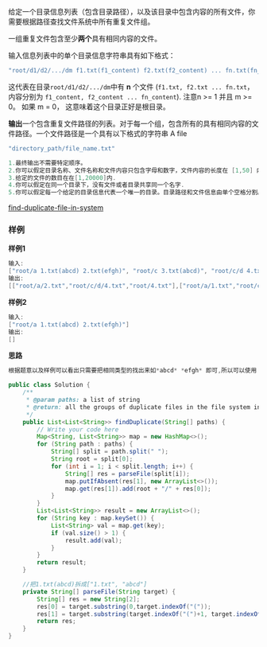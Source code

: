 给定一个目录信息列表（包含目录路径），以及该目录中包含内容的所有文件，你需要根据路径查找文件系统中所有重复文件组。

一组重复文件包含至少**两个**具有相同内容的文件。

输入信息列表中的单个目录信息字符串具有如下格式：

```java
"root/d1/d2/.../dm f1.txt(f1_content) f2.txt(f2_content) ... fn.txt(fn_content)"
```

这代表在目录`root/d1/d2/.../dm`中有 **n** 个文件 (`f1.txt, f2.txt ... fn.txt`，内容分别为 `f1_content, f2_content ... fn_content`). 注意n >= 1 并且 m >= 0。 如果 m = 0， 这意味着这个目录正好是根目录。

**输出**一个包含重复文件路径的列表。对于每一个组，包含所有的具有相同内容的文件路径。一个文件路径是一个具有以下格式的字符串 A file

```java
"directory_path/file_name.txt"
```



```java
1.最终输出不需要特定顺序。
2.你可以假定目录名称、文件名称和文件内容只包含字母和数字，文件内容的长度在 [1,50] 内.
3.给定的文件的数目在在[1,20000]内.
4.你可以假定在同一个目录下，没有文件或者目录共享同一个名字.
5.你可以假定每一个给定的目录信息代表一个唯一的目录。目录路径和文件信息由单个空格分割。
```





[find-duplicate-file-in-system](https://www.lintcode.com/problem/find-duplicate-file-in-system/description)





### **样例**

**样例1**

```java
输入:
["root/a 1.txt(abcd) 2.txt(efgh)", "root/c 3.txt(abcd)", "root/c/d 4.txt(efgh)", "root 4.txt(efgh)"]
输出:  
[["root/a/2.txt","root/c/d/4.txt","root/4.txt"],["root/a/1.txt","root/c/3.txt"]]
```

**样例2**

```java
输入:
["root/a 1.txt(abcd) 2.txt(efgh)"]
输出:  
[]
```





**思路**

```java
根据题意以及样例可以看出只需要把相同类型的找出来如*abcd* *efgh* 即可,所以可以使用 map 来实现就行
```





```java
public class Solution {
    /**
     * @param paths: a list of string
     * @return: all the groups of duplicate files in the file system in terms of their paths
     */
    public List<List<String>> findDuplicate(String[] paths) {
        // Write your code here
        Map<String, List<String>> map = new HashMap<>();
        for (String path : paths) {
            String[] split = path.split(" ");
            String root = split[0];
            for (int i = 1; i < split.length; i++) {
                String[] res = parseFile(split[i]);
                map.putIfAbsent(res[1], new ArrayList<>());
                map.get(res[1]).add(root + "/" + res[0]);
            }
        }
        List<List<String>> result = new ArrayList<>();
        for (String key : map.keySet()) {
            List<String> val = map.get(key);
            if (val.size() > 1) {
                result.add(val);
            }
        }
        return result;
    }

    //把1.txt(abcd)拆成["1.txt", "abcd"]
    private String[] parseFile(String target) {
        String[] res = new String[2];
        res[0] = target.substring(0,target.indexOf("("));
        res[1] = target.substring(target.indexOf("(")+1, target.indexOf(")"));
        return res;
    }
}
```

